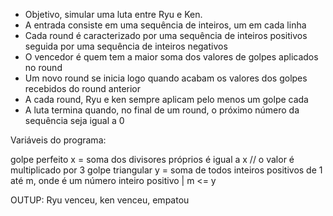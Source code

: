 - Objetivo, simular uma luta entre Ryu e Ken.
- A entrada consiste em uma sequência de inteiros, um em cada linha
- Cada round é caracterizado por uma sequência de inteiros positivos seguida por uma sequência de inteiros negativos
- O vencedor é quem tem a maior soma dos valores de golpes aplicados no round
- Um novo round se inicia logo quando acabam os valores dos golpes recebidos do round anterior
- A cada round, Ryu e ken sempre aplicam pelo menos um golpe cada
- A luta termina quando, no final de um round, o próximo número da sequência seja igual a 0

Variáveis do programa: 


golpe perfeito x = soma dos divisores próprios é igual a x // o valor é multiplicado por 3
golpe triangular y = soma de todos inteiros positivos de 1 até m, onde é um número inteiro positivo | m <= y 

OUTUP: Ryu venceu, ken venceu, empatou


